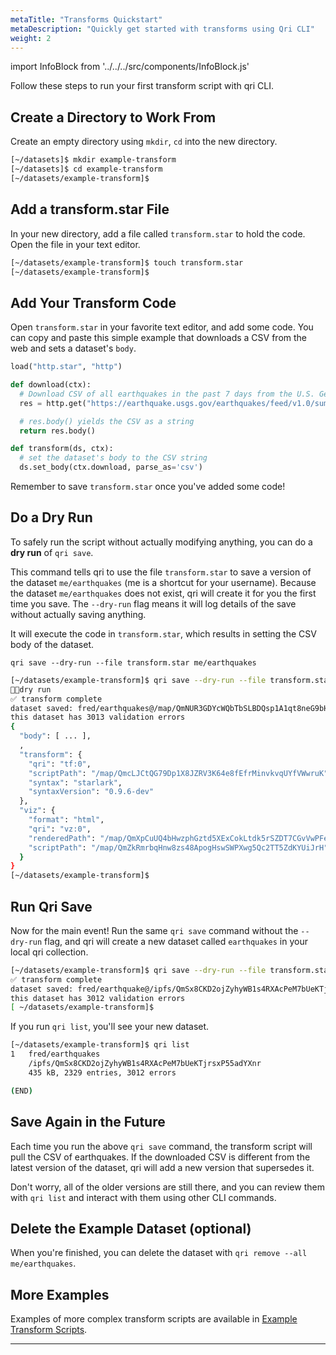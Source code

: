```yaml
---
metaTitle: "Transforms Quickstart"
metaDescription: "Quickly get started with transforms using Qri CLI"
weight: 2
---
```


import InfoBlock from '../../../src/components/InfoBlock.js'

Follow these steps to run your first transform script with qri CLI.

## Create a Directory to Work From

Create an empty directory using `mkdir`, `cd` into the new directory.

```bash
[~/datasets]$ mkdir example-transform
[~/datasets]$ cd example-transform
[~/datasets/example-transform]$
```

## Add a transform.star File

In your new directory, add a file called `transform.star` to hold the code.  Open the file in your text editor.

```bash
[~/datasets/example-transform]$ touch transform.star
[~/datasets/example-transform]$
```

## Add Your Transform Code

Open `transform.star` in your favorite text editor, and add some code.  You can copy and paste this simple example that downloads a CSV from the web and sets a dataset's `body`.

```python
load("http.star", "http")

def download(ctx):
  # Download CSV of all earthquakes in the past 7 days from the U.S. Geological Survey
  res = http.get("https://earthquake.usgs.gov/earthquakes/feed/v1.0/summary/all_week.csv")

  # res.body() yields the CSV as a string
  return res.body()

def transform(ds, ctx):
  # set the dataset's body to the CSV string
  ds.set_body(ctx.download, parse_as='csv')

```

Remember to save `transform.star` once you've added some code!

## Do a Dry Run

To safely run the script without actually modifying anything, you can do a __dry run__ of `qri save`.  

This command tells qri to use the file `transform.star` to save a version of the dataset `me/earthquakes` (me is a shortcut for your username).  Because the dataset `me/earthquakes` does not exist, qri will create it for you the first time you save.  The `--dry-run` flag means it will log details of the save without actually saving anything.

It will execute the code in `transform.star`, which results in setting the CSV body of the dataset.

`qri save --dry-run --file transform.star me/earthquakes`

```bash
[~/datasets/example-transform]$ qri save --dry-run --file transform.star me/earthquakes
🏃🏽‍dry run
✅ transform complete
dataset saved: fred/earthquakes@/map/QmNUR3GDYcWQbTbSLBDQsp1A1qt8neG9bHT4AqNqfQkAY3
this dataset has 3013 validation errors
{
  "body": [ ... ],
  ,
  "transform": {
    "qri": "tf:0",
    "scriptPath": "/map/QmcLJCtQG79Dp1X8JZRV3K64e8fEfrMinvkvqUYfVWwruK",
    "syntax": "starlark",
    "syntaxVersion": "0.9.6-dev"
  },
  "viz": {
    "format": "html",
    "qri": "vz:0",
    "renderedPath": "/map/QmXpCuUQ4bHwzphGztd5XExCokLtdk5rSZDT7CGvVwPFeU",
    "scriptPath": "/map/QmZkRmrbqHnw8zs48ApogHswSWPXwg5Qc2TT5ZdKYUiJrH"
  }
}
[~/datasets/example-transform]$
```

## Run Qri Save

Now for the main event!  Run the same `qri save` command without the `--dry-run` flag, and qri will create a new dataset called `earthquakes` in your local qri collection.

```bash
[~/datasets/example-transform]$ qri save --dry-run --file transform.star me/earthquakes
✅ transform complete
dataset saved: fred/earthquake@/ipfs/QmSx8CKD2ojZyhyWB1s4RXAcPeM7bUeKTjrsxP55adYXnr
this dataset has 3012 validation errors
[ ~/datasets/example-transform]$
```

If you run `qri list`, you'll see your new dataset.  

```bash
[~/datasets/example-transform]$ qri list
1   fred/earthquakes
    /ipfs/QmSx8CKD2ojZyhyWB1s4RXAcPeM7bUeKTjrsxP55adYXnr
    435 kB, 2329 entries, 3012 errors

(END)
```

## Save Again in the Future

Each time you run the above `qri save` command, the transform script will pull the CSV of earthquakes.  If the downloaded CSV is different from the latest version of the dataset, qri will add a new version that supersedes it.  

Don't worry, all of the older versions are still there, and you can review them with `qri list` and interact with them using other CLI commands.

## Delete the Example Dataset (optional)

When you're finished, you can delete the dataset with `qri remove --all me/earthquakes`.


## More Examples

Examples of more complex transform scripts are available in [Example Transform Scripts](http://localhost:8000/docs/transforms/examples).
-- --
